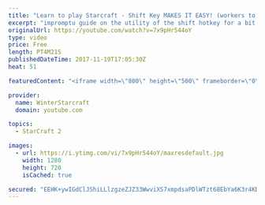 ```yaml
---
title: "Learn to play Starcraft - Shift Key MAKES IT EASY! (workers to gas, waypoints, ctrl grps, moving)"
excerpt: "impromptu guide on the utility of the shift hotkey for a bit of everything"
originalUrl: https://youtube.com/watch?v=7x9pHr544oY
type: video
price: Free
length: PT4M21S
publishedDateTime: 2017-11-19T17:05:30Z
heat: 51

featuredContent: "<iframe width=\"800\" height=\"500\" frameborder=\"0\" src=\"https://www.youtube.com/embed/7x9pHr544oY\" allow=\"accelerometer; autoplay; encrypted-media; gyroscope; picture-in-picture\" allowfullscreen></iframe>"

provider:
  name: WinterStarcraft
  domain: youtube.com

topics:
  - StarCraft 2

images:
  - url: https://i.ytimg.com/vi/7x9pHr544oY/maxresdefault.jpg
    width: 1280
    height: 720
    isCached: true

secured: "EEHK+ywIGdClJShiLLlzgzeZJZ33WwviXS7xmpdsaPDlWTzt68EbYa6K3r4KD+aSpvHiQf+Qodm+Cvk6cEJOHVonXQ+anfkGkGquzHhaazQtpAr2yLOtpnuy2u1EkdtyKkJ8lgmVqEsivPTGvfSIxFDE87YmK6MChGS5Xxs+cz7i3sy2SBLQmIyeDfM1enYUYtiL/0/kvygJ9XRoMMjMPvYQDYkpwjq7xIXAWI6SgVL2ShwZHbYqFcgkBpGTT5Oee/YQ+zo9aOs+NXmZpeAPni5/Z++30Tu2tCjLWK93OByBIFGWhRMQT2P31NLYZORqorlZMIg1ORG5pnSsbE7/UtnTEVcw3ad0Z5IBWcTwl25mWF85zn3JcZPQGb4Aso9SgCUV6beNiSDI5lAIDTkJaxasILj9EPd8/3guunH5rRA=;ZMDKrXCq6K2QvbgO7mEuAQ=="
---
```



